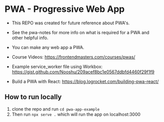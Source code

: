 # PWA - Progressive Web App

 - This REPO was created for future reference about PWA's.
 - See the pwa-notes for more info on what is required for a PWA and other helpful info.
 - You can make any web app a PWA.

 - Course Videos: https://frontendmasters.com/courses/pwas/
 - Example service_worker file using Workbox: https://gist.github.com/Nooshu/209acef8bc1e0567ddbfd4460f29f1f9
 - Build a PWA with React: https://blog.logrocket.com/building-pwa-react/

## How to run locally
  1) clone the repo and run ```cd pwa-app-example```
  2) Then run ```npx serve .``` which will run the app on localhost:3000
